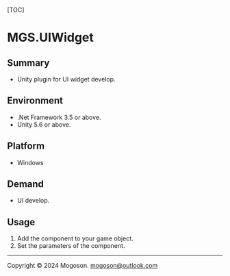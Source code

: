 [TOC]

# MGS.UIWidget

## Summary
- Unity plugin for UI widget develop.

## Environment
- .Net Framework 3.5 or above.
- Unity 5.6 or above.

## Platform

- Windows

## Demand

- UI develop.

## Usage

1. Add the component to your game object.
2. Set the parameters of the component.

------

Copyright © 2024 Mogoson.	mogoson@outlook.com

